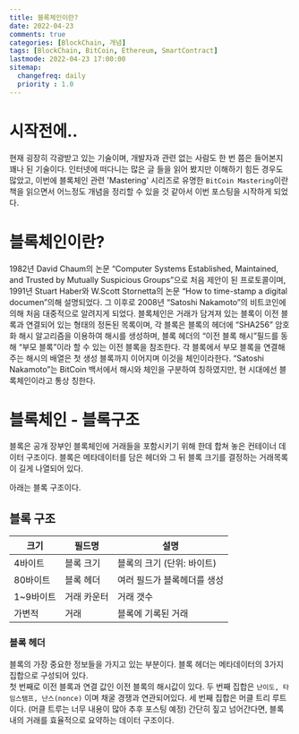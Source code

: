 ```yaml
---
title: 블록체인이란?
date: 2022-04-23
comments: true
categories: [BlockChain, 개념]
tags: [BlockChain, BitCoin, Ethereum, SmartContract]
lastmode: 2022-04-23 17:00:00
sitemap:  
  changefreq: daily
  priority : 1.0
---
```


# 시작전에..
현재 굉장히 각광받고 있는 기술이며, 개발자과 관련 없는 사람도 한 번 쯤은 들어본지 꽤나 된 기술이다.
인터넷에 떠다니는 많은 글 들을 읽어 봤지만 이해하기 힘든 경우도 많았고, 이번에 블록체인 관련 'Mastering' 시리즈로 유명한 `BitCoin Mastering`이란 책을 읽으면서 어느정도 개념을 정리할 수 있을 것 같아서 이번 포스팅을 시작하게 되었다.

# 블록체인이란?
1982년 David Chaum의 논문 “Computer Systems Established, Maintained, and Trusted by Mutually Suspicious Groups”으로 처음 제안이 된 프로토콜이며, 1991년 Stuart Haber와 W.Scott Stornetta의 논문 “How to time-stamp a digital documen”의해 설명되었다.
그 이후로 2008년 “Satoshi Nakamoto”의 비트코인에 의해 처음 대중적으로 알려지게 되었다. 
블록체인은 거래가 담겨져 있는 블록이 이전 블록과 연결되어 있는 형태의 정돈된 목록이며, 각 블록은 블록의 헤더에 “SHA256” 암호화 해시 알고리즘을 이용하여 해시를 생성하며, 블록 헤더의 “이전 블록 해시”필드를 동해 “부모 블록”이라 할 수 있는 이전 블록을 참조한다. 
각 블록에서 부모 블록을 연결해 주는 해시의 배열은 첫 생성 블록까지 이어지며 이것을 체인이라한다. 
“Satoshi Nakamoto”는 BitCoin 백서에서 해시와 체인을 구분하여 칭하였지만, 현 시대에선 블록체인이라고 통상 칭한다. 


# 블록체인 - 블록구조
블록은 공개 장부인 블록체인에 거래들을 포함시키기 위해 한데 합쳐 놓은 컨테이너 데이터 구조이다.
블록은 메타데이터를 담은 헤더와 그 뒤 블록 크기를 결정하는 거래목록이 길게 나열되어 있다.

아래는 블록 구조이다.

## 블록 구조  
|크기|필드명|설명|
|-----|----|--------|
|4바이트|블록 크기|블록의 크기 (단위: 바이트)|
|80바이트|블록 헤더|여러 필드가 블록헤더를 생성|
|1~9바이트|거래 카운터|거래 갯수|
|가변적|거래|블록에 기록된 거래|

### 블록 헤더
블록의 가장 중요한 정보들을 가지고 있는 부분이다.
블록 헤더는 메타데이터의 3가지 집합으로 구성되어 있다.  
첫 번째로 이전 블록과 연결 값인 이전 블록의 해시값이 있다.
두 번째 집합은  `난이도, 타임스탬프, 난스(nonce)` 이며 채굴 경쟁과 연관되어있다.
세 번째 집합은 머클 트리 루트이다. (머클 트루는 너무 내용이 많아 추후 포스팅 예정) 간단히 짚고 넘어간다면, 블록 내의 거래를 효율적으로 요약하는 데이터 구조이다.

